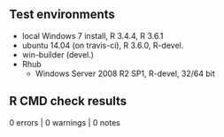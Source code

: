 ## Test environments
* local Windows 7 install, R 3.4.4, R 3.6.1
* ubuntu 14.04 (on travis-ci), R 3.6.0, R-devel.
* win-builder (devel.)
* Rhub
  * Windows Server 2008 R2 SP1, R-devel, 32/64 bit

## R CMD check results
0 errors | 0 warnings | 0 notes
